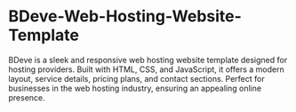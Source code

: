 # BDeve-Web-Hosting-Website-Template
 BDeve is a sleek and responsive web hosting website template designed for hosting providers. Built with HTML, CSS, and JavaScript, it offers a modern layout, service details, pricing plans, and contact sections. Perfect for businesses in the web hosting industry, ensuring an appealing online presence.
